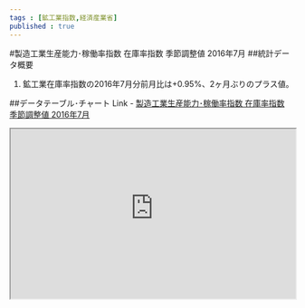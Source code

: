 ```yaml
--- 
tags : [鉱工業指数,経済産業省] 
published : true
---
```

#製造工業生産能力･稼働率指数 在庫率指数 季節調整値 2016年7月
##統計データ概要
1. 鉱工業在庫率指数の2016年7月分前月比は+0.95%、2ヶ月ぶりのプラス値。









##データテーブル･チャート
Link - [製造工業生産能力･稼働率指数 在庫率指数 季節調整値 2016年7月](
http://knowledgevault.saecanet.com/charts/am-consulting.co.jp-2016-08-31-15-23-45.html
)

<iframe src="
http://knowledgevault.saecanet.com/charts/am-consulting.co.jp-2016-08-31-15-23-45.html
" width="100%" height="300px"></iframe>